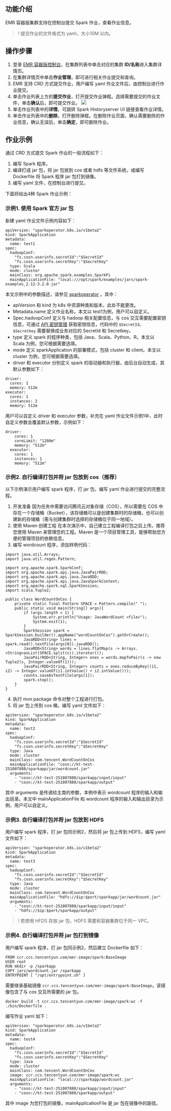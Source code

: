 ## 功能介绍
EMR 容器版集群支持在控制台提交 Spark 作业，查看作业信息。
>! 提交作业的文件格式为 yaml，大小10M 以内。

## 操作步骤
1. 登录 [EMR 容器版控制台](https://console.cloud.tencent.com/emr/static/containerdeploy)，在集群列表中单击对应的集群 **ID/名称**进入集群详情页。
2. 在集群详情页中单击**作业管理**，即可进行相关作业提交和查询。
3. EMR 支持 CRD 方式提交作业，用户编写 yaml 作业文件后，由控制台进行作业提交。
4. 单击作业列表上方的**提交作业**，打开提交作业弹框。选择需要提交的作业文件，单击**确认**后，即可提交作业。
![](https://qcloudimg.tencent-cloud.cn/raw/6c24bc7f507a3b713fbac4fcfe1ecacc.png)
5. 单击作业列表中的**详情**，可跳转 Spark Historyserver UI 链接查看作业详情。
6. 单击作业列表中的**删除**，打开删除弹框。在删除作业页面，确认需要删除的作业信息，确认无误后，单击**确定**，即可删除作业。

## 作业示例
通过 CRD 方式提交 Spark 作业的一般流程如下：
1. 编写 Spark 程序。
2. 编译打成 jar 包，将 jar 包放到 cos 或者 hdfs 等文件系统，或编写 Dockerfile 将 Spark 程序 jar 包打到镜像。
3. 编写 yaml 文件，在控制台进行提交。

下面将给出4种 Spark 作业示例：
### 示例1. 使用 Spark 官方 jar 包
新建 yaml 作业文件示例内容如下：
```
apiVersion: "sparkoperator.k8s.io/v1beta2"
kind: SparkApplication
metadata:
  name: test1
spec:
  hadoopConf:
    "fs.cosn.userinfo.secretId":"$SecretId"
    "fs.cosn.userinfo.secretKey":"$SecretKey" 
  type: Scala
  mode: cluster
  mainClass: org.apache.spark.examples.SparkPi
  mainApplicationFile: "local:///opt/spark/examples/jars/spark-examples_2.12-3.2.0.jar"
```
本文示例中的参数描述，请参见 [sparkoperator](https://github.com/GoogleCloudPlatform/spark-on-k8s-operator/blob/v1beta2-1.2.0-3.0.0/docs/api-docs.md) 。其中：
- apiVersion 和 kind 为 k8s 中资源种类和版本，此处不能更改。
- Metadata.name 定义作业名称，本文以 test1为例，用户可以自定义。
- Spec.hadoopConf 定义与 hadoop 相关配置信息，与 cos 交互需要配置密钥信息，可通过 [API 密钥管理](https://console.cloud.tencent.com/cam/capi) 获取密钥信息，代码中的 `$SecretId`、`$Secretkey` 需要替换成业务对应的 SecretId 和 Secretkey。
- type 定义 spark 的程序种类，包括 Java、Scala、Python、R。本文以 Scala 为例，您可根据需要选填。
- mode 定义 sparkApplication 的部署模式，包括 cluster 和 client。本文以 cluster 为例，您可根据需要选填。
- driver 和 executor 分别定义 spark 的驱动器和执行器，由后台自动生成，其默认参数如下： 
```
driver:
  cores: 1
  memory: 512m
executor:
  cores: 1
  instances: 2
  memory: 512m

```
用户可以自定义 driver 和 executor 参数，补充在 yaml 作业文件示例1中，此时自定义参数会覆盖默认参数，示例如下：
```
driver:
    cores: 1
    coreLimit: "1200m"
    memory: "512m"
  executor:
    cores: 1
    instances: 1
    memory: "512m"
```

### 示例2. 自行编译打包并将 jar 包放到 cos（推荐）
以下示例演示用户编写 spark 程序，打 jar 包，编写 yaml 作业进行提交的完整流程。
1. 开发准备
因为任务中需要访问腾讯云对象存储（COS），所以需要在 COS 中存在一个存储桶（Bucket），该存储桶可以是创建集群时的存储桶，也可以创建新的存储桶（需与创建集群时选择的存储桶位于同一地域）。
2. 使用 Maven 创建工程
在本次演示中，自己建立工程编译打包之后上传。推荐您使用 Maven 来管理您的工程。Maven 是一个项目管理工具，能够帮助您方便的管理项目的依赖信息。
3. 编写 wordcount 程序，添加样例代码：
```
import java.util.Arrays;
import java.util.regex.Pattern;

import org.apache.spark.SparkConf;
import org.apache.spark.api.java.JavaPairRDD;
import org.apache.spark.api.java.JavaRDD;
import org.apache.spark.api.java.JavaSparkContext;
import org.apache.spark.sql.SparkSession;
import scala.Tuple2;

public class WordCountOnCos {
    private static final Pattern SPACE = Pattern.compile(" ");
    public static void main(String[] args){
        if (args.length < 1) {
            System.err.println("Usage: JavaWordCount <file>");
            System.exit(1);
        }
        SparkSession spark = SparkSession.builder().appName("wordCountOnCos").getOrCreate();
        JavaRDD<String> lines = spark.read().textFile(args[0]).javaRDD();
        JavaRDD<String> words = lines.flatMap(s -> Arrays.<String>asList(SPACE.split(s)).iterator());
        JavaPairRDD<String, Integer> ones = words.mapToPair(s -> new Tuple2(s, Integer.valueOf(1)));
        JavaPairRDD<String, Integer> counts = ones.reduceByKey((i1, i2) -> Integer.valueOf(i1.intValue() + i2.intValue()));
        counts.saveAsTextFile(args[1]);
        spark.stop();
    }
}
```
4. 执行 mvn package 命令对整个工程进行打包。
5. 将 jar 包上传到 cos 桶，编写 yaml 文件如下：
```
apiVersion: "sparkoperator.k8s.io/v1beta2"
kind: SparkApplication
metadata:
  name: test2
spec:
  hadoopConf:
    "fs.cosn.userinfo.secretId":"$SecretId"
    "fs.cosn.userinfo.secretKey":"$SecretKey" 
  type: Java
  mode: cluster
  mainClass: com.tencent.WordCountOnCos
  mainApplicationFile: "cosn://kt-test-251007880/sparkapp/jar/wordcount.jar"
  arguments:
    - "cosn://kt-test-251007880/sparkapp/input/input"
    - "cosn://kt-test-251007880/sparkapp/output"

```
其中 arguments 是传递给主类的参数，本例中表示 wordcount 程序的输入和输出目录。本文中 mainApplicationFile 和 wordcount 程序的输入和输出目录为示例，用户可以自定义。

### 示例3. 自行编译打包并将 jar 包放到 HDFS 
用户编写 spark 程序，打 jar 包同示例2，然后将 jar 包上传到 HDFS，编写 yaml 文件如下：
```
apiVersion: "sparkoperator.k8s.io/v1beta2"
kind: SparkApplication
metadata:
  name: test3
spec:
  hadoopConf:
    "fs.cosn.userinfo.secretId":"$SecretId"
    "fs.cosn.userinfo.secretKey":"$SecretKey" 
  type: Java
  mode: cluster
  mainClass: com.tencent.WordCountOnCos
  mainApplicationFile: "hdfs://$ip:$port/sparkapp/jar/wordcount.jar"
  arguments:
    - "cosn://kt-test-251007880/sparkapp/input/input"
    - "hdfs://$ip:$port/sparkapp/output"

```
>! 若使用 HFDS 存放 jar 包，HDFS 需要和容器集群位于同一 VPC。

### 示例4. 自行编译打包并将 jar 包打到镜像
用户编写 spark 程序，打 jar 包同示例2，然后建立 Dockerfile 如下：
```
FROM ccr.ccs.tencentyun.com/emr-image/spark:BaseImage
USER root
RUN mkdir -p /sparkapp
COPY jars/wordcount.jar /sparkapp
ENTRYPOINT [ "/opt/entrypoint.sh" ]
```
需要继承基础镜像 `ccr.ccs.tencentyun.com/emr-image/spark:BaseImage`，该镜像包含了与 cos 交互所需要的 jar 包。
```
docker build -t ccr.ccs.tencentyun.com/emr-image/spark:wc -f ./bin/Dockerfile .
```
编写作业 yaml 如下：
```
apiVersion: "sparkoperator.k8s.io/v1beta2"
kind: SparkApplication
metadata:
  name: test4
spec:
  hadoopConf:
    "fs.cosn.userinfo.secretId":"$SecretId"
    "fs.cosn.userinfo.secretKey":"$SecretKey" 
  type: Java
  mode: cluster
  mainClass: com.tencent.WordCountOnCos
  image: ccr.ccs.tencentyun.com/emr-image/spark:wc
  mainApplicationFile: "local:///sparkapp/wordcount.jar"
  arguments:
    - "cosn://kt-test-251007880/sparkapp/input/input"
    - "cosn://kt-test-251007880/sparkapp/output"
```
其中 image 为您打包的镜像，mainApplicationFile 是 jar 包在镜像中的路径。







